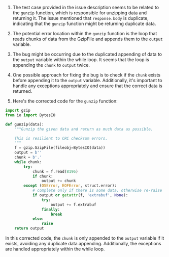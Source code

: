 1. The test case provided in the issue description seems to be related to the `gunzip` function, which is responsible for unzipping data and returning it. The issue mentioned that `response.body` is duplicate, indicating that the `gunzip` function might be returning duplicate data.

2. The potential error location within the `gunzip` function is the loop that reads chunks of data from the GzipFile and appends them to the `output` variable.

3. The bug might be occurring due to the duplicated appending of data to the `output` variable within the while loop. It seems that the loop is appending the `chunk` to `output` twice.

4. One possible approach for fixing the bug is to check if the `chunk` exists before appending it to the `output` variable. Additionally, it's important to handle any exceptions appropriately and ensure that the correct data is returned.

5. Here's the corrected code for the `gunzip` function:

```python
import gzip
from io import BytesIO

def gunzip(data):
    """Gunzip the given data and return as much data as possible.

    This is resilient to CRC checksum errors.
    """
    f = gzip.GzipFile(fileobj=BytesIO(data))
    output = b''
    chunk = b'.'
    while chunk:
        try:
            chunk = f.read(8196)
            if chunk:
                output += chunk
        except (OSError, EOFError, struct.error):
            # complete only if there is some data, otherwise re-raise
            if output or getattr(f, 'extrabuf', None):
                try:
                    output += f.extrabuf
                finally:
                    break
            else:
                raise
    return output
```

In this corrected code, the `chunk` is only appended to the `output` variable if it exists, avoiding any duplicate data appending. Additionally, the exceptions are handled appropriately within the while loop.